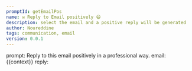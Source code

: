 ```yaml
---
promptId: getEmailPos
name: ✉️ Reply to Email positively 😄
description: select the email and a positive reply will be generated
author: Noureddine
tags: communication, email
version: 0.0.1
---
```

prompt:
Reply to this email positively in a professional way. 
email: 
{{context}}
reply: